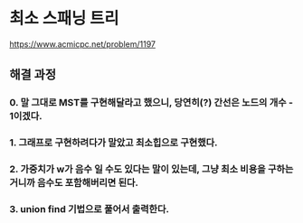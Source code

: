 # 최소 스패닝 트리
https://www.acmicpc.net/problem/1197
## 해결 과정
### 0. 말 그대로 MST를 구현해달라고 했으니, 당연히(?) 간선은 노드의 개수 - 1이겠다.
### 1. 그래프로 구현하려다가 말았고 최소힙으로 구현했다.
### 2. 가중치가 w가 음수 일 수도 있다는 말이 있는데, 그냥 최소 비용을 구하는거니까 음수도 포함해버리면 된다.
### 3. union find 기법으로 풀어서 출력한다.
